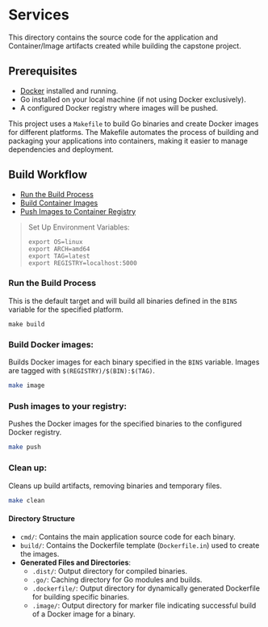 # Services

This directory contains the source code for the application and
Container/Image artifacts created while building the capstone project.

## Prerequisites

- [Docker](https://www.docker.com/get-started) installed and running.
- Go installed on your local machine (if not using Docker exclusively).
- A configured Docker registry where images will be pushed.

This project uses a `Makefile` to build Go binaries and create Docker images for different platforms. The Makefile
automates the process of building and packaging your applications into containers, making it easier to manage
dependencies and deployment.

## Build Workflow

- [Run the Build Process](#run-the-build-process)
- [Build Container Images](#build-docker-images)
- [Push Images to Container Registry](#push-images-to-your-registry)

> Set Up Environment Variables:
> 
>  ```shell
>  export OS=linux
>  export ARCH=amd64
>  export TAG=latest
>  export REGISTRY=localhost:5000
> ```

### Run the Build Process

This is the default target and will build all binaries defined in the `BINS` variable for the specified platform.

```shell
make build
```
### Build Docker images:

Builds Docker images for each binary specified in the `BINS` variable. Images are tagged with `$(REGISTRY)/$(BIN):$(TAG)`.

```bash
make image
```

### Push images to your registry:

Pushes the Docker images for the specified binaries to the configured Docker registry.

```bash
make push
```

### Clean up:

Cleans up build artifacts, removing binaries and temporary files.

```bash
make clean
```

#### Directory Structure

- `cmd/`: Contains the main application source code for each binary.
- `build/`: Contains the Dockerfile template (`Dockerfile.in`) used to create the images.
- **Generated Files and Directories**:
   - `.dist/`: Output directory for compiled binaries.
   - `.go/`: Caching directory for Go modules and builds.
   - `.dockerfile/`: Output directory for dynamically generated Dockerfile for building specific binaries.
   - `.image/`: Output directory for marker file indicating successful build of a Docker image for a binary.
